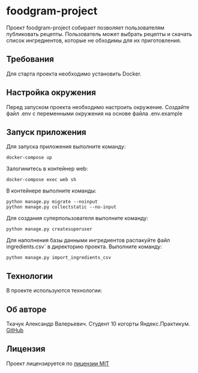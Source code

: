 # foodgram-project
Проект foodgram-project собирает позволяет пользователям публиковать рецепты.
Пользователь может выбрать рецепты и скачать список ингредиентов, которые не обходимы
для их приготовления.

## Требования
Для старта проекта необходимо установить Docker.

## Настройка окружения
Перед запуском проекта необходимо настроить окружение. 
Создайте файл .env с переменными окружения на основе файла .env.example

## Запуск приложения

Для запуска приложения выполните команду:

 ``` 
docker-compose up
 ``` 

Залогинитесь в контейнер web:
 ``` 
docker-compose exec web sh
 ``` 
В контейнере выполните команды:
 ``` 
python manage.py migrate --noinput 
python manage.py collectstatic --no-input 
 ``` 
Для создания суперпользователя выполните команду:
 ``` 
python manage.py createsuperuser 
 ``` 

Для наполнения базы данными ингредиентов распакуйте файл ingredients.csv` 
в директорию проекта. Выполните команду:
```
python manage.py import_ingredients_csv
```

## Технологии
В проекте используются технологии:


## Об авторе
Ткачук Александр Валерьевич. Студент 10 когорты Яндекc.Практикум.
[GitHub](https://github.com/AleksandrTka4uk/)

## Лицензия
Проект лицензируется по [лицензии MIT](https://opensource.org/licenses/MIT)